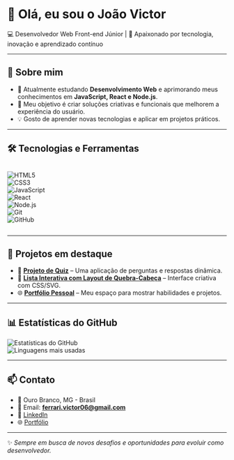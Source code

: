 # 👋 Olá, eu sou o João Victor

💻 Desenvolvedor Web Front-end Júnior | 🚀 Apaixonado por tecnologia, inovação e aprendizado contínuo  

---

## 🚀 Sobre mim
- 🌱 Atualmente estudando **Desenvolvimento Web** e aprimorando meus conhecimentos em **JavaScript, React e Node.js**.  
- 🎯 Meu objetivo é criar soluções criativas e funcionais que melhorem a experiência do usuário.  
- 💡 Gosto de aprender novas tecnologias e aplicar em projetos práticos.  

---

## 🛠️ Tecnologias e Ferramentas
<div style="display: flex; gap: 10px; flex-wrap: wrap;">
  
![HTML5](https://img.shields.io/badge/HTML5-E34F26?style=for-the-badge&logo=html5&logoColor=fff)  
![CSS3](https://img.shields.io/badge/CSS3-1572B6?style=for-the-badge&logo=css3&logoColor=fff)  
![JavaScript](https://img.shields.io/badge/JavaScript-F7DF1E?style=for-the-badge&logo=javascript&logoColor=000)  
![React](https://img.shields.io/badge/React-61DBFB?style=for-the-badge&logo=react&logoColor=000)  
![Node.js](https://img.shields.io/badge/Node.js-339933?style=for-the-badge&logo=node.js&logoColor=fff)  
![Git](https://img.shields.io/badge/Git-F05032?style=for-the-badge&logo=git&logoColor=fff)  
![GitHub](https://img.shields.io/badge/GitHub-181717?style=for-the-badge&logo=github&logoColor=fff)  

</div>

---

## 📌 Projetos em destaque
- 🎲 **[Projeto de Quiz](#)** – Uma aplicação de perguntas e respostas dinâmica.  
- 🧩 **[Lista Interativa com Layout de Quebra-Cabeça](#)** – Interface criativa com CSS/SVG.  
- 🌐 **[Portfólio Pessoal](#)** – Meu espaço para mostrar habilidades e projetos.  

---

## 📊 Estatísticas do GitHub
![Estatísticas do GitHub](https://github-readme-stats.vercel.app/api?username=jaovitin&show_icons=true&theme=dracula)  
![Linguagens mais usadas](https://github-readme-stats.vercel.app/api/top-langs/?username=jaovitin&layout=compact&theme=dracula)  

---

## 📫 Contato
- 📍 Ouro Branco, MG - Brasil  
- 📧 Email: **ferrari.victor06@gmail.com**  
- 💼 [LinkedIn](https://www.linkedin.com/)  
- 🌐 [Portfólio](#)  

---

✨ _Sempre em busca de novos desafios e oportunidades para evoluir como desenvolvedor._
